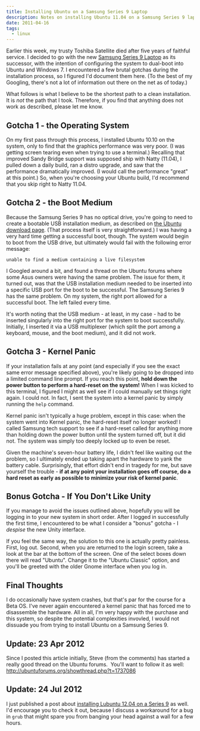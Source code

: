 ```yaml
---
title: Installing Ubuntu on a Samsung Series 9 Laptop
description: Notes on installing Ubuntu 11.04 on a Samsung Series 9 laptop.
date: 2011-04-16
tags:
  - linux
---
```


Earlier this week, my trusty Toshiba Satellite died after five years of
faithful service. I decided to go with the new [Samsung Series 9 Laptop][1] as
its successor, with the intention of configuring the system to dual-boot into
Ubuntu and Windows 7. I encountered a few brutal gotchas during the
installation process, so I figured I'd document them here. (To the best of my
Googling, there's not a lot of information out there on the net as of today.)

What follows is what I believe to be the shortest path to a clean installation.
It is _not_ the path that I took. Therefore, if you find that anything
does not work as described, please let me know.

<!--more-->

Gotcha 1 - the Operating System
-------------------------------
On my first pass through this process, I installed Ubuntu 10.10 on the system,
only to find that the graphics performance was very poor. (I was getting screen
tearing even when trying to use a terminal.) Recalling that improved Sandy
Bridge support was supposed ship with Natty (11.04), I pulled down a daily
build, ran a distro upgrade, and saw that the performance dramatically
improved. (I would call the performance "great" at this point.) So, when you're
choosing your Ubuntu build, I'd recommend that you skip right to Natty 11.04.

Gotcha 2 - the Boot Medium
--------------------------
Because the Samsung Series 9 has no optical drive, you're going to need to
create a bootable USB installation medium, as described on [the Ubuntu download
page][2]. (That process itself is very straightforward.) I was having a very
hard time getting a successful boot, though. The system would begin to boot
from the USB drive, but ultimately would fail with the following error message:

    unable to find a medium containing a live filesystem

I Googled around a bit, and found a thread on the Ubuntu forums where some Asus
owners were having the same problem. The issue for them, it turned out, was
that the USB installation medium needed to be inserted into a specific USB port
for the boot to be successful. The Samsung Series 9 has the same problem. On my
system, the right port allowed for a successful boot. The left failed every
time.

It's worth noting that the USB medium - at least, in my case - had to be
inserted singularly into the right port for the system to boot successfully.
Initially, I inserted it via a USB multiplexer (which split the port among a
keyboard, mouse, and the boot medium), and it did not work.

Gotcha 3 - Kernel Panic
-----------------------
If your installation fails at any point (and especially if you see the exact
same error message specified above), you're likely going to be dropped into a
limited command line prompt. If you reach this point, **hold down the power
button to perform a hard-reset on the system!** When I was kicked to this
terminal, I figured I might as well see if I could manually set things right
again. I could not. In fact, I sent the system into a kernel panic by simply
running the `help` command.

Kernel panic isn't typically a huge problem, except in this case: when the
system went into Kernel panic, the hard-reset itself no longer worked! I called
Samsung tech support to see if a hard-reset called for anything more than
holding down the power button until the system turned off, but it did not. The
system was simply too deeply locked up to even be reset.

Given the machine's seven-hour battery life, I didn't feel like waiting out the
problem, so I ultimately ended up taking apart the hardware to yank the battery
cable. Surprisingly, that effort didn't end in tragedy for me, but save
yourself the trouble - **if at any point your installation goes off course, do
a hard reset as early as possible to minimize your risk of kernel panic**.

Bonus Gotcha - If You Don't Like Unity
--------------------------------------
If you manage to avoid the issues outlined above, hopefully you will be logging
in to your new system in short order. After I logged in successfully the first
time, I encountered to be what I consider a "bonus" gotcha - I _despise_ the
new Unity interface.

If you feel the same way, the solution to this one is actually pretty painless.
First, log out. Second, when you are returned to the login screen, take a look
at the bar at the bottom of the screen. One of the select boxes down there will
read "Ubuntu". Change it to the "Ubuntu Classic" option, and you'll be greeted
with the older Gnome interface when you log in.

Final Thoughts
--------------
I do occasionally have system crashes, but that's par for the course for a Beta
OS. I've never again encountered a kernel panic that has forced me to
disassemble the hardware. All in all, I'm very happy with the purchase and this
system, so despite the potential complexities invovled, I would not dissuade
you from trying to install Ubuntu on a Samsung Series 9.

Update: 23 Apr 2012
-------------------
Since I posted this article initially, Steve (from the comments) has started a
really good thread on the Ubuntu forums.  You'll want to follow it as well:
http://ubuntuforums.org/showthread.php?t=1737086

Update: 24 Jul 2012
-------------------
I just published a post about [installing Lubuntu 12.04 on a Series 9][3] as
well. I'd encourage you to check it out, because I discuss a workaround for a
bug in `grub` that might spare you from banging your head against a wall for a
few hours.

[1]: http://www.amazon.com/gp/product/B004NF5RU6/ref=as_li_ss_tl?ie=UTF8&amp;tag=chrisallenlan-20&amp;linkCode=as2&amp;camp=1789&amp;creative=390957&amp;creativeASIN=B004NF5RU6
[2]: http://www.ubuntu.com/desktop/get-ubuntu/download
[3]: /blog/post/installing-lubuntu-12-04-on-a-samsung-series-9-laptop

